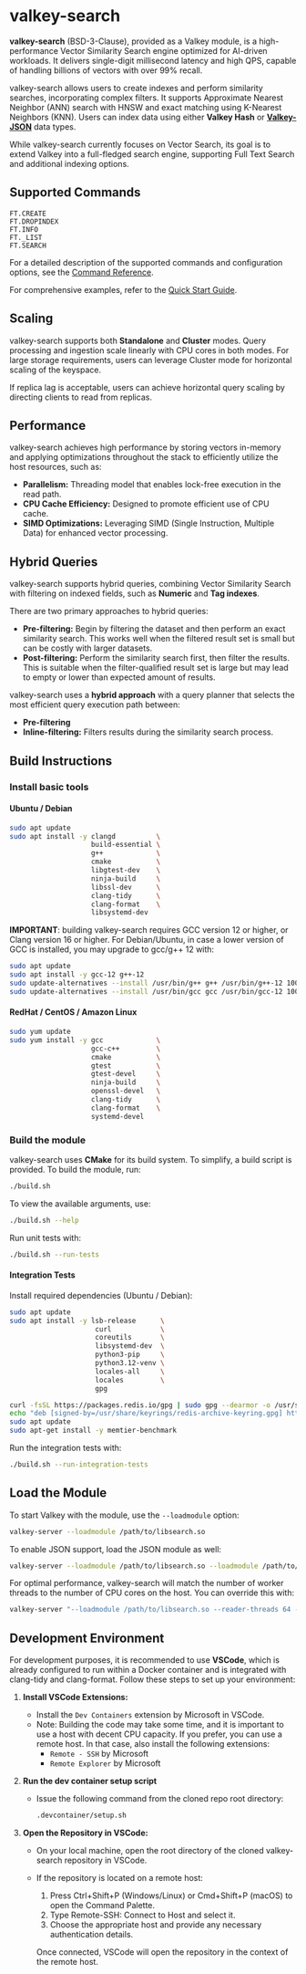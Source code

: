 # valkey-search

**valkey-search** (BSD-3-Clause), provided as a Valkey module, is a high-performance Vector Similarity Search engine optimized for AI-driven workloads. It delivers single-digit millisecond latency and high QPS, capable of handling billions of vectors with over 99% recall.

valkey-search allows users to create indexes and perform similarity searches, incorporating complex filters. It supports Approximate Nearest Neighbor (ANN) search with HNSW and exact matching using K-Nearest Neighbors (KNN). Users can index data using either **Valkey Hash** or **[Valkey-JSON](https://github.com/valkey-io/valkey-json)** data types.

While valkey-search currently focuses on Vector Search, its goal is to extend Valkey into a full-fledged search engine, supporting Full Text Search and additional indexing options.

## Supported Commands

```plaintext
FT.CREATE
FT.DROPINDEX
FT.INFO
FT._LIST
FT.SEARCH
```

For a detailed description of the supported commands and configuration options, see the [Command Reference](https://github.com/valkey-io/valkey-search/blob/main/COMMANDS.md).

For comprehensive examples, refer to the [Quick Start Guide](https://github.com/valkey-io/valkey-search/blob/main/QUICK_START.md).

## Scaling

valkey-search supports both **Standalone** and **Cluster** modes. Query processing and ingestion scale linearly with CPU cores in both modes. For large storage requirements, users can leverage Cluster mode for horizontal scaling of the keyspace.

If replica lag is acceptable, users can achieve horizontal query scaling by directing clients to read from replicas.

## Performance

valkey-search achieves high performance by storing vectors in-memory and applying optimizations throughout the stack to efficiently utilize the host resources, such as:

- **Parallelism:**  Threading model that enables lock-free execution in the read path.
- **CPU Cache Efficiency:** Designed to promote efficient use of CPU cache.
- **SIMD Optimizations:** Leveraging SIMD (Single Instruction, Multiple Data) for enhanced vector processing.

## Hybrid Queries

valkey-search supports hybrid queries, combining Vector Similarity Search with filtering on indexed fields, such as **Numeric** and **Tag indexes**.

There are two primary approaches to hybrid queries:

- **Pre-filtering:** Begin by filtering the dataset and then perform an exact similarity search. This works well when the filtered result set is small but can be costly with larger datasets.
- **Post-filtering:** Perform the similarity search first, then filter the results. This is suitable when the filter-qualified result set is large but may lead to empty or lower than expected amount of results.

valkey-search uses a **hybrid approach** with a query planner that selects the most efficient query execution path between:

- **Pre-filtering**
- **Inline-filtering:** Filters results during the similarity search process.

## Build Instructions

### Install basic tools

#### Ubuntu / Debian

```sh
sudo apt update
sudo apt install -y clangd          \
                    build-essential \
                    g++             \
                    cmake           \
                    libgtest-dev    \
                    ninja-build     \
                    libssl-dev      \
                    clang-tidy      \
                    clang-format    \
                    libsystemd-dev
```


**IMPORTANT**: building valkey-search requires GCC version 12 or higher, or Clang version 16 or higher. For Debian/Ubuntu, in case a lower version of GCC is installed, you may upgrade to gcc/g++ 12 with:

```sh
sudo apt update
sudo apt install -y gcc-12 g++-12
sudo update-alternatives --install /usr/bin/g++ g++ /usr/bin/g++-12 1000
sudo update-alternatives --install /usr/bin/gcc gcc /usr/bin/gcc-12 1000
```

#### RedHat / CentOS / Amazon Linux

```sh
sudo yum update
sudo yum install -y gcc             \
                    gcc-c++         \
                    cmake           \
                    gtest           \
                    gtest-devel     \
                    ninja-build     \
                    openssl-devel   \
                    clang-tidy      \
                    clang-format    \
                    systemd-devel
```

### Build the module

valkey-search uses **CMake** for its build system. To simplify, a build script is provided. To build the module, run:

```sh
./build.sh
```

To view the available arguments, use:

```sh
./build.sh --help
```

Run unit tests with:

```sh
./build.sh --run-tests
```

#### Integration Tests

Install required dependencies (Ubuntu / Debian):

```sh
sudo apt update
sudo apt install -y lsb-release      \
                     curl            \
                     coreutils       \
                     libsystemd-dev  \
                     python3-pip     \
                     python3.12-venv \
                     locales-all     \
                     locales         \
                     gpg

curl -fsSL https://packages.redis.io/gpg | sudo gpg --dearmor -o /usr/share/keyrings/redis-archive-keyring.gpg
echo "deb [signed-by=/usr/share/keyrings/redis-archive-keyring.gpg] https://packages.redis.io/deb $(lsb_release -cs) main" | sudo tee /etc/apt/sources.list.d/redis.list
sudo apt update
sudo apt-get install -y memtier-benchmark
```

Run the integration tests with:

```sh
./build.sh --run-integration-tests
```

## Load the Module

To start Valkey with the module, use the `--loadmodule` option:

```sh
valkey-server --loadmodule /path/to/libsearch.so
```

To enable JSON support, load the JSON module as well:

```sh
valkey-server --loadmodule /path/to/libsearch.so --loadmodule /path/to/libjson.so
```

For optimal performance, valkey-search will match the number of worker threads to the number of CPU cores on the host. You can override this with:

```sh
valkey-server "--loadmodule /path/to/libsearch.so --reader-threads 64 --writer-threads 64"
```

## Development Environment

For development purposes, it is recommended to use <b>VSCode</b>, which is already configured to run within a Docker container and is integrated with clang-tidy and clang-format. Follow these steps to set up your environment:

1. <b>Install VSCode Extensions:</b>
    - Install the `Dev Containers` extension by Microsoft in VSCode.
    - Note: Building the code may take some time, and it is important to use a host with decent CPU capacity. If you prefer, you can use a remote host. In that case, also install the following extensions:
      - `Remote - SSH` by Microsoft
      - `Remote Explorer` by Microsoft

2. <b>Run the dev container setup script</b>
    - Issue the following command from the cloned repo root directory:
        ```sh
        .devcontainer/setup.sh
        ```

3. <b>Open the Repository in VSCode:</b>
    - On your local machine, open the root directory of the cloned valkey-search repository in VSCode.
    - If the repository is located on a remote host:
      1. Press Ctrl+Shift+P (Windows/Linux) or Cmd+Shift+P (macOS) to open the Command Palette.
      2. Type Remote-SSH: Connect to Host and select it.
      3. Choose the appropriate host and provide any necessary authentication details.

       Once connected, VSCode will open the repository in the context of the remote host.


